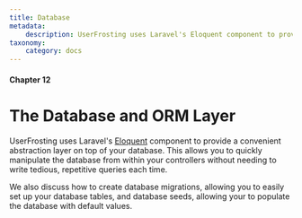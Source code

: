 ```yaml
---
title: Database
metadata:
    description: UserFrosting uses Laravel's Eloquent component to provide a convenient abstraction layer on top of your database.
taxonomy:
    category: docs
---
```


#### Chapter 12

# The Database and ORM Layer

UserFrosting uses Laravel's [Eloquent](https://laravel.com/docs/5.4/eloquent) component to provide a convenient abstraction layer on top of your database.  This allows you to quickly manipulate the database from within your controllers without needing to write tedious, repetitive queries each time.

We also discuss how to create database migrations, allowing you to easily set up your database tables, and database seeds, allowing your to populate the database with default values.

